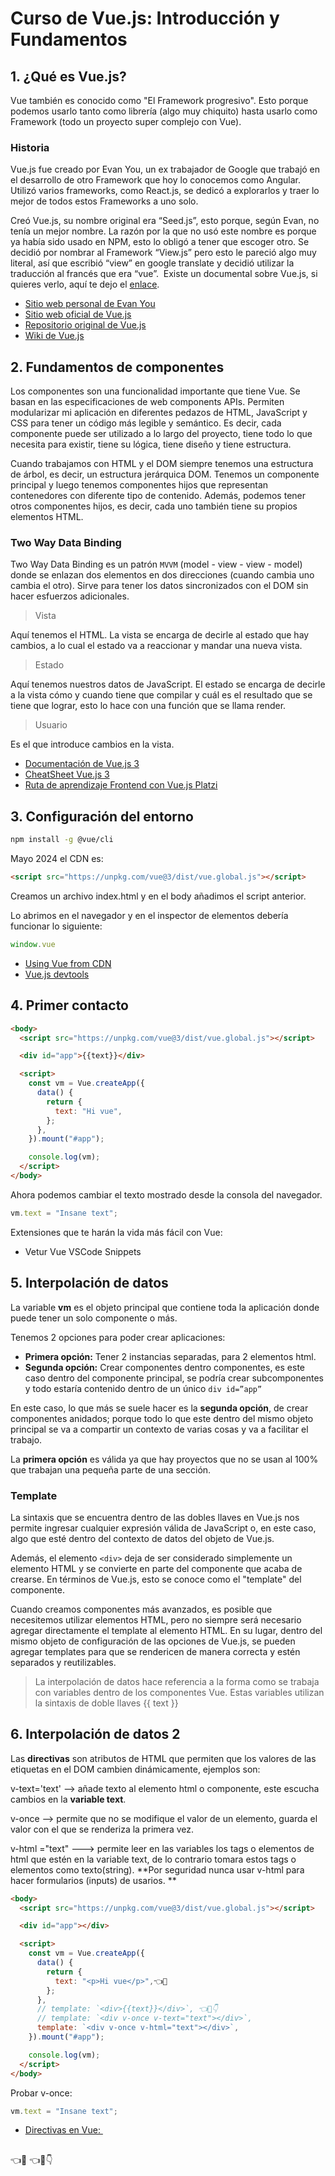# Curso de Vue.js: Introducción y Fundamentos

## 1. ¿Qué es Vue.js?

Vue también es conocido como "El Framework progresivo". Esto porque podemos usarlo tanto como librería (algo muy chiquito) hasta usarlo como Framework (todo un proyecto super complejo con Vue).

### Historia

‎Vue.js fue creado por Evan You, un ex trabajador de Google que trabajó en el desarrollo de otro Framework que hoy lo conocemos como Angular. Utilizó varios frameworks, como React.js, se dedicó a explorarlos y traer lo mejor de todos estos Frameworks a uno solo.

Creó Vue.js, su nombre original era “Seed.js”, esto porque, según Evan, no tenía un mejor nombre. La razón por la que no usó este nombre es porque ya había sido usado en NPM, esto lo obligó a tener que escoger otro. Se decidió por nombrar al Framework “View.js” pero esto le pareció algo muy literal, así que escribió “view” en google translate y decidió utilizar la traducción al francés que era “vue”. ‎ Existe un documental sobre Vue.js, si quieres verlo, aquí te dejo el [enlace](https://youtu.be/OrxmtDw4pVI).

- [Sitio web personal de Evan You](https://evanyou.me/)
- [Sitio web oficial de Vue.js](https://vuejs.org/)
- [Repositorio original de Vue.js](https://github.com/vuejs/vue)
- [Wiki de Vue.js](https://es.wikipedia.org/wiki/Vue.js)

## 2. Fundamentos de componentes

Los componentes son una funcionalidad importante que tiene Vue. Se basan en las especificaciones de web components APIs. Permiten modularizar mi aplicación en diferentes pedazos de HTML, JavaScript y CSS para tener un código más legible y semántico. Es decir, cada componente puede ser utilizado a lo largo del proyecto, tiene todo lo que necesita para existir, tiene su lógica, tiene diseño y tiene estructura.

Cuando trabajamos con HTML y el DOM siempre tenemos una estructura de árbol, es decir, un estructura jerárquica DOM. Tenemos un componente principal y luego tenemos componentes hijos que representan contenedores con diferente tipo de contenido. Además, podemos tener otros componentes hijos, es decir, cada uno también tiene su propios elementos HTML. ‎

### Two Way Data Binding

Two Way Data Binding es un patrón `MVVM` (model - view - view - model) donde se enlazan dos elementos en dos direcciones (cuando cambia uno cambia el otro). Sirve para tener los datos sincronizados con el DOM sin hacer esfuerzos adicionales.

> Vista

Aquí tenemos el HTML. La vista se encarga de decirle al estado que hay cambios, a lo cual el estado va a reaccionar y mandar una nueva vista.

> Estado

Aquí tenemos nuestros datos de JavaScript. El estado se encarga de decirle a la vista cómo y cuando tiene que compilar y cuál es el resultado que se tiene que lograr, esto lo hace con una función que se llama render.

> Usuario

Es el que introduce cambios en la vista.

- [Documentación de Vue.js 3](https://vuejs.org/guide/introduction.html)
- [CheatSheet Vue.js 3](https://www.vuemastery.com/vue-3-cheat-sheet/)
- [Ruta de aprendizaje Frontend con Vue.js Platzi](https://platzi.com/vue/)

## 3. Configuración del entorno

```bash
npm install -g @vue/cli
```

Mayo 2024 el CDN es: 

```html
<script src="https://unpkg.com/vue@3/dist/vue.global.js"></script>
```

Creamos un archivo index.html y en el body añadimos el script anterior.

Lo abrimos en el navegador y en el inspector de elementos debería funcionar lo siguiente:

```js
window.vue
```

- [Using Vue from CDN](https://vuejs.org/guide/quick-start.html#using-vue-from-cdn)
- [Vue.js devtools](https://chromewebstore.google.com/detail/vuejs-devtools/nhdogjmejiglipccpnnnanhbledajbpd?hl=en)

## 4. Primer contacto

```html
<body>
  <script src="https://unpkg.com/vue@3/dist/vue.global.js"></script>

  <div id="app">{{text}}</div>

  <script>
    const vm = Vue.createApp({
      data() {
        return {
          text: "Hi vue",
        };
      },
    }).mount("#app");

    console.log(vm);
  </script>
</body>
```

Ahora podemos cambiar el texto mostrado desde la consola del navegador.

```js
vm.text = "Insane text";
```

Extensiones que te harán la vida más fácil con Vue:

- Vetur Vue VSCode Snippets

## 5. Interpolación de datos

La variable **vm** es el objeto principal que contiene toda la aplicación donde puede tener un solo componente o más.

Tenemos 2 opciones para poder crear aplicaciones:

- **Primera opción:** Tener 2 instancias separadas, para 2 elementos html.
- **Segunda opción:** Crear componentes dentro componentes, es este caso dentro del componente principal, se podría crear subcomponentes y todo estaría contenido dentro de un único `div id=”app”`

En este caso, lo que más se suele hacer es la **segunda opción**, de crear componentes anidados; porque todo lo que este dentro del mismo objeto principal se va a compartir un contexto de varias cosas y va a facilitar el trabajo.

La **primera opción** es válida ya que hay proyectos que no se usan al 100% que trabajan una pequeña parte de una sección.

### Template

La sintaxis que se encuentra dentro de las dobles llaves en Vue.js nos permite ingresar cualquier expresión válida de JavaScript o, en este caso, algo que esté dentro del contexto de datos del objeto de Vue.js.

Además, el elemento `<div>` deja de ser considerado simplemente un elemento HTML y se convierte en parte del componente que acaba de crearse. En términos de Vue.js, esto se conoce como el "template" del componente.

Cuando creamos componentes más avanzados, es posible que necesitemos utilizar elementos HTML, pero no siempre será necesario agregar directamente el template al elemento HTML. En su lugar, dentro del mismo objeto de configuración de las opciones de Vue.js, se pueden agregar templates para que se rendericen de manera correcta y estén separados y reutilizables.

> La interpolación de datos hace referencia a la forma como se trabaja con variables dentro de los componentes Vue. Estas variables utilizan la sintaxis de doble llaves {{ text }}

## 6. Interpolación de datos 2

Las **directivas** son atributos de HTML que permiten que los valores de las etiquetas en el DOM cambien dinámicamente, ejemplos son:

v-text='text' --> añade texto al elemento html o componente, este escucha cambios en la **variable text**.

v-once --> permite que no se modifique el valor de un elemento, guarda el valor con el que se renderiza la primera vez.

v-html ="text" ---> permite leer en las variables los tags o elementos de html que estén en la variable text, de lo contrario tomara estos tags o elementos como texto(string). **Por seguridad nunca usar v-html para hacer formularios (inputs) de usarios. **

```html
<body>
  <script src="https://unpkg.com/vue@3/dist/vue.global.js"></script>

  <div id="app"></div>

  <script>
    const vm = Vue.createApp({
      data() {
        return {
          text: "<p>Hi vue</p>",👈👀
        };
      },
      // template: `<div>{{text}}</div>`, 👈👀👇
      // template: `<div v-once v-text="text"></div>`,
      template: `<div v-once v-html="text"></div>`,
    }).mount("#app");

    console.log(vm);
  </script>
</body>
```

Probar v-once:

```js
vm.text = "Insane text";
```

- [Directivas en Vue: ](https://vuejs.org/api/built-in-directives.html)

## 


👈👀
👈👀👇